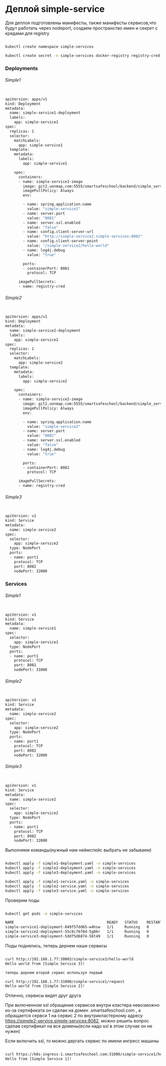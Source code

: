 # Деплой simple-service
Для деплоя подготовлены манифесты, также манифесты сервисов,что будут работать через nodeport, создаем пространство имен и секрет с кредами для registry

```bash

kubectl create namespace simple-services

kubectl create secret -n simple-services docker-registry registry-cred --docker-server=https://git2.uonmap.com:5555 --docker-username=<your-name> --docker-password=<your-pword> --docker-email=<your-email>

```


### Deployments

###### Simple1

```bash

apiVersion: apps/v1
kind: Deployment
metadata:
  name: simple-service1-deployment
  labels:
    app: simple-service1
spec:
  replicas: 1
  selector:
    matchLabels:
      app: simple-service1
  template:
    metadata:
      labels:
        app: simple-service1

    spec:
      containers:
      - name: simple-service1-image
        image: git2.uonmap.com:5555/smartsafeschool/backend/simple_services_jvm:serv1-dev
        imagePullPolicy: Always
        env:

        - name: spring.application.name
          value: "simple-service1"
        - name: server.port
          value: "8081"
        - name: server.ssl.enabled
          value: "false"
        - name: config.client-server-url
          value: "http://simple-service2.simple-services:8082"
        - name: config.client-server-point
          value: "/simple-service2/hello-world"
        - name: log4j.debug
          value: "true"

        ports:
        - containerPort: 8081
          protocol: TCP

      imagePullSecrets:
      - name: registry-cred


```


###### Simple2


```bash

apiVersion: apps/v1
kind: Deployment
metadata:
  name: simple-service2-deployment
  labels:
    app: simple-service2
spec:
  replicas: 1
  selector:
    matchLabels:
      app: simple-service2
  template:
    metadata:
      labels:
        app: simple-service2

    spec:
      containers:
      - name: simple-service2-image
        image: git2.uonmap.com:5555/smartsafeschool/backend/simple_services_jvm:serv2-dev
        imagePullPolicy: Always
        env:

        - name: spring.application.name
          value: "simple-service2"
        - name: server.port
          value: "8082"
        - name: server.ssl.enabled
          value: "false"
        - name: log4j.debug
          value: "true"

        ports:
        - containerPort: 8082
          protocol: TCP

      imagePullSecrets:
      - name: registry-cred


```

###### Simple3


```bash

apiVersion: v1
kind: Service
metadata:
  name: simple-service2
spec:
  selector:
    app: simple-service2
  type: NodePort
  ports:
  - name: port1
    protocol: TCP
    port: 8082
    nodePort: 32000

```

### Services

###### Simple1

```bash

apiVersion: v1
kind: Service
metadata:
  name: simple-service1
spec:
  selector:
    app: simple-service1
  type: NodePort
  ports:
  - name: port1
    protocol: TCP
    port: 8081
    nodePort: 31000

```

###### Simple2


```bash

apiVersion: v1
kind: Service
metadata:
  name: simple-service2
spec:
  selector:
    app: simple-service2
  type: NodePort
  ports:
  - name: port1
    protocol: TCP
    port: 8082
    nodePort: 32000


```


###### Simple3

```bash

apiVersion: v1
kind: Service
metadata:
  name: simple-service2
spec:
  selector:
    app: simple-service2
  type: NodePort
  ports:
  - name: port1
    protocol: TCP
    port: 8082
    nodePort: 32000

```

Выполняем команды(нужный нам неймспейс выбрать не забываем)

```bash

kubectl apply -f simple1-deployment.yaml -n simple-services
kubectl apply -f simple2-deployment.yaml -n simple-services
kubectl apply -f simple3-deployment.yaml -n simple-services

kubectl apply -f simple1-service.yaml -n simple-services
kubectl apply -f simple2-service.yaml -n simple-services
kubectl apply -f simple3-service.yaml -n simple-services


```

Проверим поды

```bash

kubectl get pods -n simple-services

NAME                                          READY   STATUS    RESTARTS   AGE
simple-service1-deployment-849f57dd65-w4hsw   1/1     Running   0          108m
simple-service2-deployment-55c8c76f8d-5g86r   1/1     Running   0          113m
simple-service3-deployment-5ddf5d6874-56t49   1/1     Running   0          111m

```

Поды поднялись, теперь дернем наши сервисы

```bash

curl http://192.168.1.77:30003/simple-service3/hello-world
Hello world from [Simple Service 3]!

теперь дернем второй сервис используя первый

curl http://192.168.1.77:31000/simple-service1/request
Hello world from [Simple Service 2]!

```
Отлично, сервисы видят друг друга 

При включенном ssl обращение сервисов внутри кластера невозможно из-за сертификата он сделан на домен .smartsafeschool.com , а обращается сервси 1 на сервис 2 по внутрикластерному адресу https://simple2-service.simple-services:8082, можно решить вопрос сделав сертификат на все домены(если надо ssl в этом случае он не нужен)

Если включить ssl, то можно дергать сервис по имени ингресс машины
```bash

curl https://k8s-ingress-1.smartsafeschool.com:31000/simple-service1/hello
Hello from [Simple Service 1]!

```
